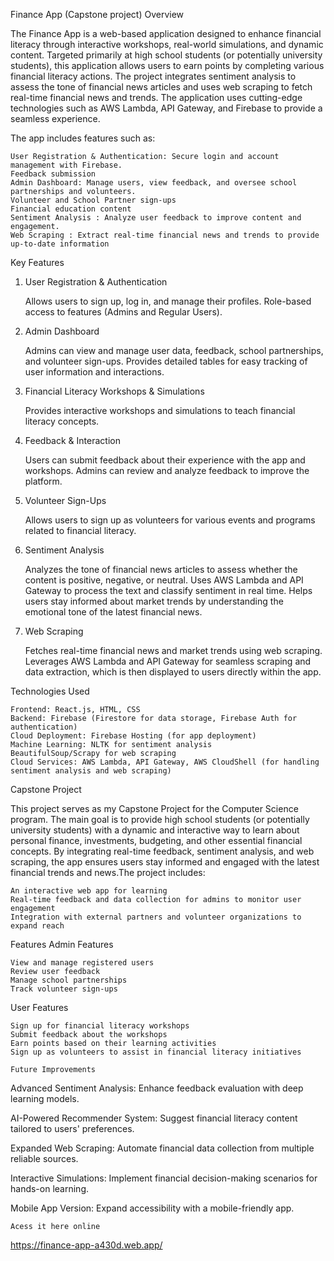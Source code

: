
Finance App (Capstone project)
Overview

The Finance App is a web-based application designed to enhance financial literacy through interactive workshops, real-world simulations, and dynamic content. Targeted primarily at high school students (or potentially university students), this application allows users to earn points by completing various financial literacy actions. The project integrates sentiment analysis to assess the tone of financial news articles and uses web scraping to fetch real-time financial news and trends. The application uses cutting-edge technologies such as AWS Lambda, API Gateway, and Firebase to provide a seamless experience.

The app includes features such as:

    User Registration & Authentication: Secure login and account management with Firebase.
    Feedback submission
    Admin Dashboard: Manage users, view feedback, and oversee school partnerships and volunteers.
    Volunteer and School Partner sign-ups
    Financial education content
    Sentiment Analysis : Analyze user feedback to improve content and engagement.
    Web Scraping : Extract real-time financial news and trends to provide up-to-date information
    





Key Features
1. User Registration & Authentication

    Allows users to sign up, log in, and manage their profiles.
    Role-based access to features (Admins and Regular Users).

2. Admin Dashboard

    Admins can view and manage user data, feedback, school partnerships, and volunteer sign-ups.
    Provides detailed tables for easy tracking of user information and interactions.

3. Financial Literacy Workshops & Simulations

    Provides interactive workshops and simulations to teach financial literacy concepts.


4. Feedback & Interaction

    Users can submit feedback about their experience with the app and workshops.
    Admins can review and analyze feedback to improve the platform.

5. Volunteer Sign-Ups

    Allows users to sign up as volunteers for various events and programs related to financial literacy.

6. Sentiment Analysis 

    Analyzes the tone of financial news articles to assess whether the content is positive, negative, or neutral.
    Uses AWS Lambda and API Gateway to process the text and classify sentiment in real time.
    Helps users stay informed about market trends by understanding the emotional tone of the latest financial news.

7. Web Scraping 

    Fetches real-time financial news and market trends using web scraping.
    Leverages AWS Lambda and API Gateway for seamless scraping and data extraction, which is then displayed to users directly within the app.

Technologies Used

    Frontend: React.js, HTML, CSS
    Backend: Firebase (Firestore for data storage, Firebase Auth for authentication)
    Cloud Deployment: Firebase Hosting (for app deployment)
    Machine Learning: NLTK for sentiment analysis
    BeautifulSoup/Scrapy for web scraping
    Cloud Services: AWS Lambda, API Gateway, AWS CloudShell (for handling sentiment analysis and web scraping)

Capstone Project

This project serves as my Capstone Project for the Computer Science program. The main goal is to provide high school students (or potentially university students) with a dynamic and interactive way to learn about personal finance, investments, budgeting, and other essential financial concepts. By integrating real-time feedback, sentiment analysis, and web scraping, the app ensures users stay informed and engaged with the latest financial trends and news.The project includes:

    An interactive web app for learning
    Real-time feedback and data collection for admins to monitor user engagement
    Integration with external partners and volunteer organizations to expand reach

Features
Admin Features

    View and manage registered users
    Review user feedback
    Manage school partnerships
    Track volunteer sign-ups

User Features

    Sign up for financial literacy workshops
    Submit feedback about the workshops
    Earn points based on their learning activities
    Sign up as volunteers to assist in financial literacy initiatives

    Future Improvements

Advanced Sentiment Analysis: Enhance feedback evaluation with deep learning models.

AI-Powered Recommender System: Suggest financial literacy content tailored to users' preferences.

Expanded Web Scraping: Automate financial data collection from multiple reliable sources.

Interactive Simulations: Implement financial decision-making scenarios for hands-on learning.

Mobile App Version: Expand accessibility with a mobile-friendly app.

    Acess it here online
   https://finance-app-a430d.web.app/


